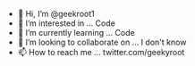 - 👋 Hi, I’m @geekroot1
- 👀 I’m interested in ... Code
- 🌱 I’m currently learning ... Code
- 💞️ I’m looking to collaborate on ... I don't know
- 📫 How to reach me ... twitter.com/geekyroot

<!---
geekroot1/geekroot1 is a ✨ special ✨ repository because its `README.md` (this file) appears on your GitHub profile.
You can click the Preview link to take a look at your changes.
--->
